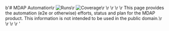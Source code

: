 b'# MDAP Automation\r
![Runs](https://badges.openebs.ci/badge/E2E%20runs-67-orange.svg)\r
![Coverage](https://badges.openebs.ci/badge/E2E%20coverage-39%25-green.svg)\r
\r
\r
\r
\r
This page provides the automation (e2e or otherwise) efforts, status and plan for the MDAP product. This information is not intended to be used in the public domain.\r
\r
\r
\r
'